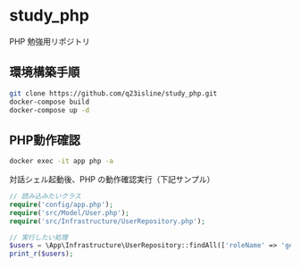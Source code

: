 # study_php

PHP 勉強用リポジトリ

## 環境構築手順

```bash
git clone https://github.com/q23isline/study_php.git
docker-compose build
docker-compose up -d
```

## PHP動作確認

```bash
docker exec -it app php -a
```

対話シェル起動後、PHP の動作確認実行（下記サンプル）

```php
// 読み込みたいクラス
require('config/app.php');
require('src/Model/User.php');
require('src/Infrastructure/UserRepository.php');

// 実行したい処理
$users = \App\Infrastructure\UserRepository::findAll(['roleName' => 'general', 'name' => '%鈴木%']);
print_r($users);
```
